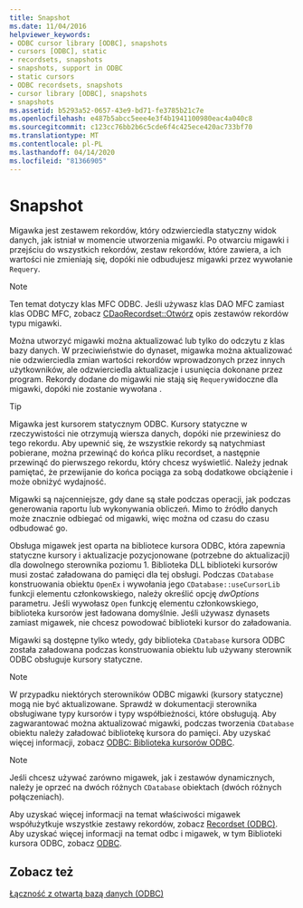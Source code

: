 ```yaml
---
title: Snapshot
ms.date: 11/04/2016
helpviewer_keywords:
- ODBC cursor library [ODBC], snapshots
- cursors [ODBC], static
- recordsets, snapshots
- snapshots, support in ODBC
- static cursors
- ODBC recordsets, snapshots
- cursor library [ODBC], snapshots
- snapshots
ms.assetid: b5293a52-0657-43e9-bd71-fe3785b21c7e
ms.openlocfilehash: e487b5abcc5eee4e3f4b1941100980eac4a040c8
ms.sourcegitcommit: c123cc76bb2b6c5cde6f4c425ece420ac733bf70
ms.translationtype: MT
ms.contentlocale: pl-PL
ms.lasthandoff: 04/14/2020
ms.locfileid: "81366905"
---
```

# <a name="snapshot"></a>Snapshot

Migawka jest zestawem rekordów, który odzwierciedla statyczny widok danych, jak istniał w momencie utworzenia migawki. Po otwarciu migawki i przejściu do wszystkich rekordów, zestaw rekordów, które zawiera, a ich wartości nie zmieniają się, dopóki nie odbudujesz migawki przez wywołanie `Requery`.

> [!NOTE]
> Ten temat dotyczy klas MFC ODBC. Jeśli używasz klas DAO MFC zamiast klas ODBC MFC, zobacz [CDaoRecordset::Otwórz](../../mfc/reference/cdaorecordset-class.md#open) opis zestawów rekordów typu migawki.

Można utworzyć migawki można aktualizować lub tylko do odczytu z klas bazy danych. W przeciwieństwie do dynaset, migawka można aktualizować nie odzwierciedla zmian wartości rekordów wprowadzonych przez innych użytkowników, ale odzwierciedla aktualizacje i usunięcia dokonane przez program. Rekordy dodane do migawki nie stają się `Requery`widoczne dla migawki, dopóki nie zostanie wywołana .

> [!TIP]
> Migawka jest kursorem statycznym ODBC. Kursory statyczne w rzeczywistości nie otrzymują wiersza danych, dopóki nie przewiniesz do tego rekordu. Aby upewnić się, że wszystkie rekordy są natychmiast pobierane, można przewinąć do końca pliku recordset, a następnie przewinąć do pierwszego rekordu, który chcesz wyświetlić. Należy jednak pamiętać, że przewijanie do końca pociąga za sobą dodatkowe obciążenie i może obniżyć wydajność.

Migawki są najcenniejsze, gdy dane są stałe podczas operacji, jak podczas generowania raportu lub wykonywania obliczeń. Mimo to źródło danych może znacznie odbiegać od migawki, więc można od czasu do czasu odbudować go.

Obsługa migawek jest oparta na bibliotece kursora ODBC, która zapewnia statyczne kursory i aktualizacje pozycjonowane (potrzebne do aktualizacji) dla dowolnego sterownika poziomu 1. Biblioteka DLL biblioteki kursorów musi zostać załadowana do pamięci dla tej obsługi. Podczas `CDatabase` konstruowania obiektu `OpenEx` i wywołania jego `CDatabase::useCursorLib` funkcji elementu członkowskiego, należy określić opcję *dwOptions* parametru. Jeśli wywołasz `Open` funkcję elementu członkowskiego, biblioteka kursorów jest ładowana domyślnie. Jeśli używasz dynasets zamiast migawek, nie chcesz powodować biblioteki kursor do załadowania.

Migawki są dostępne tylko wtedy, gdy biblioteka `CDatabase` kursora ODBC została załadowana podczas konstruowania obiektu lub używany sterownik ODBC obsługuje kursory statyczne.

> [!NOTE]
> W przypadku niektórych sterowników ODBC migawki (kursory statyczne) mogą nie być aktualizowane. Sprawdź w dokumentacji sterownika obsługiwane typy kursorów i typy współbieżności, które obsługują. Aby zagwarantować można aktualizować migawki, podczas tworzenia `CDatabase` obiektu należy załadować bibliotekę kursora do pamięci. Aby uzyskać więcej informacji, zobacz [ODBC: Biblioteka kursorów ODBC](../../data/odbc/odbc-the-odbc-cursor-library.md).

> [!NOTE]
> Jeśli chcesz używać zarówno migawek, jak i zestawów dynamicznych, należy je oprzeć na dwóch różnych `CDatabase` obiektach (dwóch różnych połączeniach).

Aby uzyskać więcej informacji na temat właściwości migawek współużytkuje wszystkie zestawy rekordów, zobacz [Recordset (ODBC)](../../data/odbc/recordset-odbc.md). Aby uzyskać więcej informacji na temat odbc i migawek, w tym Biblioteki kursora ODBC, zobacz [ODBC](../../data/odbc/odbc-basics.md).

## <a name="see-also"></a>Zobacz też

[Łączność z otwartą bazą danych (ODBC)](../../data/odbc/open-database-connectivity-odbc.md)
